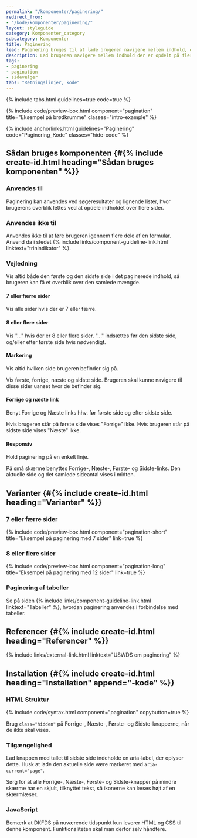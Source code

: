 ```yaml
---
permalink: "/komponenter/paginering/"
redirect_from:
- "/kode/komponenter/paginering/"
layout: styleguide
category: Komponenter_category
subcategory: Komponenter
title: Paginering
lead: Paginering bruges til at lade brugeren navigere mellem indhold, der er opdelt på flere sider. Brugeren navigerer ved at gå fra side til side, eller til første eller sidste side på listen.
description: Lad brugeren navigere mellem indhold der er opdelt på flere sider.
tags:
- paginering
- pagination
- sidevælger
tabs: "Retningslinjer, kode"
---
```


{% include tabs.html guidelines=true code=true %}

{% include code/preview-box.html component="pagination" title="Eksempel på brødkrumme" classes="intro-example" %}

{% include anchorlinks.html guidelines="Paginering" code="Paginering_Kode" classes="hide-code" %}

<!--split-->

## Sådan bruges komponenten {#{% include create-id.html heading="Sådan bruges komponenten" %}}

### Anvendes til

Paginering kan anvendes ved søgeresultater og lignende lister, hvor brugerens overblik lettes
ved at opdele indholdet over flere sider.

### Anvendes ikke til

Anvendes ikke til at føre brugeren igennem flere dele af en formular. Anvend da i stedet {% include links/component-guideline-link.html linktext="trinindikator" %}.

### Vejledning

Vis altid både den første og den sidste side i det paginerede indhold, så brugeren kan få et overblik over
den samlede mængde.

#### 7 eller færre sider

Vis alle sider hvis der er 7 eller færre.

#### 8 eller flere sider
Vis "..." hvis der er 8 eller flere sider. "..." indsættes før den sidste side, og/eller efter første side hvis
nødvendigt.

#### Markering
Vis altid hvilken side brugeren befinder sig på.

Vis første, forrige, næste og sidste side. Brugeren skal kunne navigere til disse sider uanset hvor de befinder sig.

#### Forrige og næste link

Benyt Forrige og Næste links hhv. før første side og efter sidste side.

Hvis brugeren står på første side vises "Forrige" ikke. Hvis brugeren står på sidste side vises "Næste" ikke.

#### Responsiv
Hold paginering på en enkelt linje.

På små skærme benyttes Forrige-, Næste-, Første- og Sidste-links. Den aktuelle side og det samlede sideantal vises i midten.

## Varianter {#{% include create-id.html heading="Varianter" %}}

### 7 eller færre sider

{% include code/preview-box.html component="pagination-short" title="Eksempel på paginering med 7 sider" link=true %}

### 8 eller flere sider

{% include code/preview-box.html component="pagination-long" title="Eksempel på paginering med 12 sider" link=true %}

### Paginering af tabeller

Se på siden {% include links/component-guideline-link.html linktext="Tabeller" %}, hvordan paginering anvendes i forbindelse med tabeller.

## Referencer {#{% include create-id.html heading="Referencer" %}}

{% include links/external-link.html linktext="USWDS om paginering" %}

<!--split-->

## Installation {#{% include create-id.html heading="Installation" append="-kode" %}}

### HTML Struktur

{% include code/syntax.html component="pagination" copybutton=true %}

Brug `class="hidden"` på Forrige-, Næste-, Første- og Sidste-knapperne, når de ikke skal vises.

### Tilgængelighed

Lad knappen med tallet til sidste side indeholde en aria-label, der oplyser dette. Husk at lade den aktuelle side være markeret med `aria-current="page"`.

Sørg for at alle Forrige-, Næste-, Første- og Sidste-knapper på mindre skærme har en skjult, tilknyttet tekst, så ikonerne kan læses højt af en skærmlæser.

### JavaScript

Bemærk at DKFDS på nuværende tidspunkt kun leverer HTML og CSS til denne komponent. Funktionaliteten skal man derfor selv håndtere.
